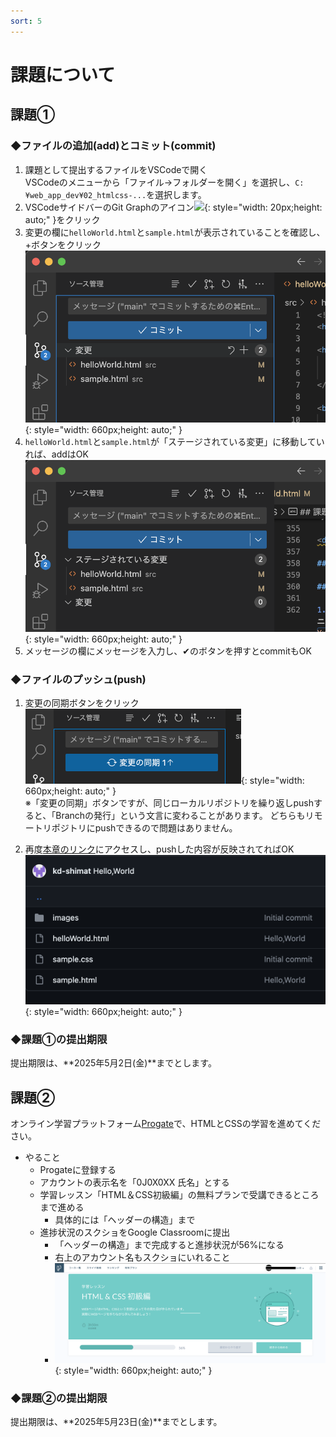 ```yaml
---
sort: 5
---
```

# 課題について

## 課題①

### ◆ファイルの追加(add)とコミット(commit)

1. 課題として提出するファイルをVSCodeで開く<br>
   VSCodeのメニューから「ファイル->フォルダーを開く」を選択し、`C:¥web_app_dev¥02_htmlcss-...`を選択します。
2. VSCodeサイドバーのGit Graphのアイコン![](./images/Aspose.Words.aedafcf0-3819-4263-af12-50337a38362b.016.png){: style="width: 20px;height: auto;" }をクリック
3. 変更の欄に`helloWorld.html`と`sample.html`が表示されていることを確認し、+ボタンをクリック<br>
    ![](./images/%E3%82%B9%E3%82%AF%E3%83%AA%E3%83%BC%E3%83%B3%E3%82%B7%E3%83%A7%E3%83%83%E3%83%88%202023-04-19%2020.26.59.png){: style="width: 660px;height: auto;" }
4. `helloWorld.html`と`sample.html`が「ステージされている変更」に移動していれば、addはOK<br>
![](./images/%E3%82%B9%E3%82%AF%E3%83%AA%E3%83%BC%E3%83%B3%E3%82%B7%E3%83%A7%E3%83%83%E3%83%88%202023-04-19%2020.30.07.png){: style="width: 660px;height: auto;" }
1. メッセージの欄にメッセージを入力し、✔のボタンを押すとcommitもOK

### ◆ファイルのプッシュ(push)

1. 変更の同期ボタンをクリック<br>
   ![](./images/Aspose.Words.aedafcf0-3819-4263-af12-50337a38362b.022.png){: style="width: 660px;height: auto;" }<br>
    ※「変更の同期」ボタンですが、同じローカルリポジトリを繰り返しpushすると、「Branchの発行」という文言に変わることがあります。
    どちらもリモートリポジトリにpushできるので問題はありません。

2. 再度[本章のリンク](https://classroom.github.com/a/TXeRna_Z)にアクセスし、pushした内容が反映されてればOK<br>
    ![](./images/%E3%82%B9%E3%82%AF%E3%83%AA%E3%83%BC%E3%83%B3%E3%82%B7%E3%83%A7%E3%83%83%E3%83%88%202023-04-19%2020.55.45.png){: style="width: 660px;height: auto;" }

### ◆課題①の提出期限

提出期限は、**2025年5月2日(金)**までとします。

## 課題②

オンライン学習プラットフォーム[Progate](https://prog-8.com/)で、HTMLとCSSの学習を進めてください。

- やること
  - Progateに登録する
  - アカウントの表示名を「0J0X0XX 氏名」とする
  - 学習レッスン「HTML＆CSS初級編」の無料プランで受講できるところまで進める
    - 具体的には「ヘッダーの構造」まで
  - 進捗状況のスクショをGoogle Classroomに提出
    - 「ヘッダーの構造」まで完成すると進捗状況が56%になる
    - 右上のアカウント名もスクショにいれること
    - ![](./images/progate.png){: style="width: 660px;height: auto;" }

### ◆課題②の提出期限

提出期限は、**2025年5月23日(金)**までとします。
